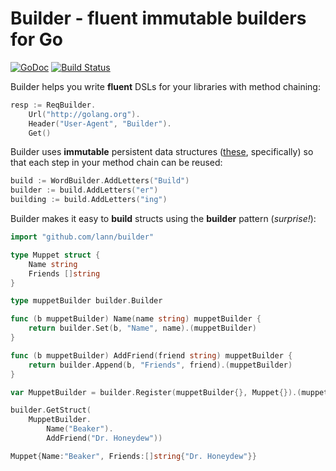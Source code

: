 # Builder - fluent immutable builders for Go

[![GoDoc](https://godoc.org/github.com/lann/builder?status.png)](https://godoc.org/github.com/lann/builder)
[![Build Status](https://travis-ci.org/lann/builder.png?branch=master)](https://travis-ci.org/lann/builder)

Builder helps you write **fluent** DSLs for your libraries with method chaining:

```go
resp := ReqBuilder.
    Url("http://golang.org").
    Header("User-Agent", "Builder").
    Get()
```

Builder uses **immutable** persistent data structures ([these](https://github.com/mndrix/ps), specifically)
so that each step in your method chain can be reused:

```go
build := WordBuilder.AddLetters("Build")
builder := build.AddLetters("er")
building := build.AddLetters("ing")
```

Builder makes it easy to **build** structs using the **builder** pattern (*surprise!*):

```go
import "github.com/lann/builder"

type Muppet struct {
    Name string
    Friends []string
}

type muppetBuilder builder.Builder

func (b muppetBuilder) Name(name string) muppetBuilder {
    return builder.Set(b, "Name", name).(muppetBuilder)
}

func (b muppetBuilder) AddFriend(friend string) muppetBuilder {
    return builder.Append(b, "Friends", friend).(muppetBuilder)
}

var MuppetBuilder = builder.Register(muppetBuilder{}, Muppet{}).(muppetBuilder)
```
```go
builder.GetStruct(
    MuppetBuilder.
        Name("Beaker").
        AddFriend("Dr. Honeydew"))

Muppet{Name:"Beaker", Friends:[]string{"Dr. Honeydew"}}
```

